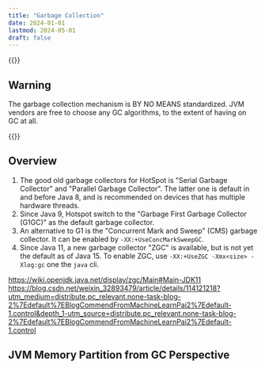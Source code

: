 ```yaml
---
title: "Garbage Collection"
date: 2024-01-01
lastmod: 2024-05-01
draft: false
---
```


{{<card pink>}}

## Warning

The garbage collection mechanism is BY NO MEANS standardized. JVM vendors are free to choose any GC algorithms, to the extent of having on GC at all.

{{</card>}}

Overview
-----------
1. The good old garbage collectors for HotSpot is "Serial Garbage Collector" and "Parallel Garbage Collector". The latter one is default in and before Java 8, and is recommended on devices that has multiple hardware threads.
2. Since Java 9, Hotspot switch to the "Garbage First Garbage Collector (G1GC)" as the default garbage collector.
2. An alternative to G1 is the "Concurrent Mark and Sweep" (CMS) garbage collector. It can be enabled by `-XX:+UseConcMarkSweepGC`.
3. Since Java 11, a new garbage collector "ZGC" is available, but is not yet the default as of Java 15. To enable ZGC, use `-XX:+UseZGC -Xmx<size> -Xlog:gc` one the `java` cli.

https://wiki.openjdk.java.net/display/zgc/Main#Main-JDK11
https://blog.csdn.net/weixin_32893479/article/details/114121218?utm_medium=distribute.pc_relevant.none-task-blog-2%7Edefault%7EBlogCommendFromMachineLearnPai2%7Edefault-1.control&depth_1-utm_source=distribute.pc_relevant.none-task-blog-2%7Edefault%7EBlogCommendFromMachineLearnPai2%7Edefault-1.control


JVM Memory Partition from GC Perspective
--------

